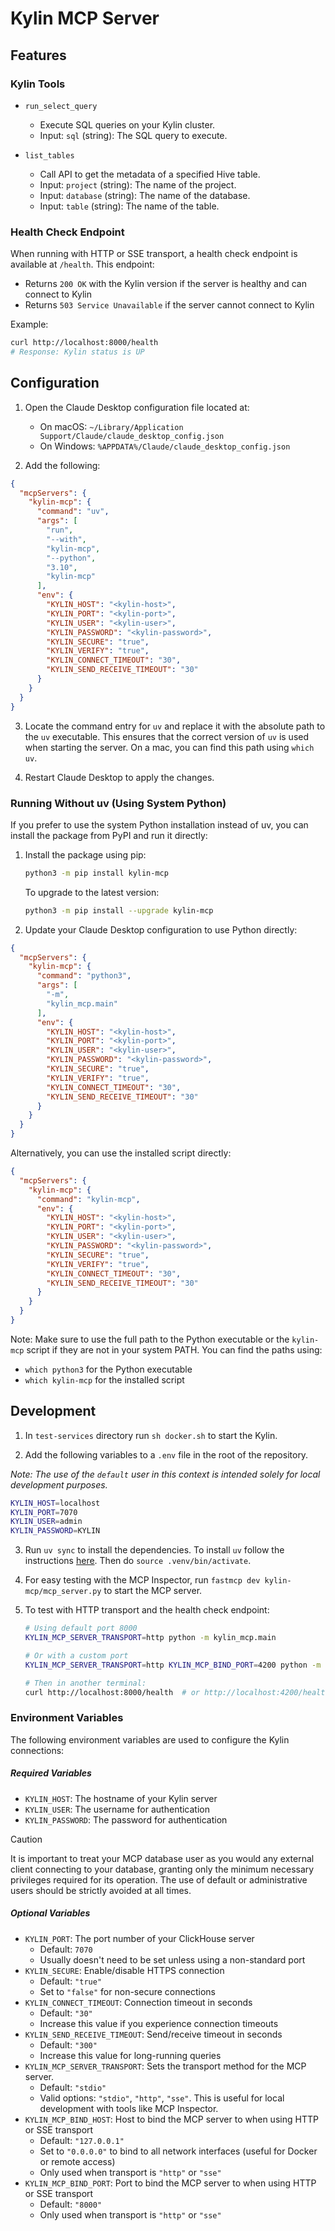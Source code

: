 <!--
Licensed to the Apache Software Foundation (ASF) under one
or more contributor license agreements.  See the NOTICE file
distributed with this work for additional information
regarding copyright ownership.  The ASF licenses this file
to you under the Apache License, Version 2.0 (the
"License"); you may not use this file except in compliance
with the License.  You may obtain a copy of the License at

  http://www.apache.org/licenses/LICENSE-2.0

Unless required by applicable law or agreed to in writing,
software distributed under the License is distributed on an
"AS IS" BASIS, WITHOUT WARRANTIES OR CONDITIONS OF ANY
KIND, either express or implied.  See the License for the
specific language governing permissions and limitations
under the License.
-->

# Kylin MCP Server

## Features

### Kylin Tools

* `run_select_query`
  * Execute SQL queries on your Kylin cluster.
  * Input: `sql` (string): The SQL query to execute.

* `list_tables`
  * Call API to get the metadata of a specified Hive table.
  * Input: `project` (string): The name of the project.
  * Input: `database` (string): The name of the database.
  * Input: `table` (string): The name of the table.

### Health Check Endpoint

When running with HTTP or SSE transport, a health check endpoint is available at `/health`. This endpoint:
- Returns `200 OK` with the Kylin version if the server is healthy and can connect to Kylin
- Returns `503 Service Unavailable` if the server cannot connect to Kylin

Example:
```bash
curl http://localhost:8000/health
# Response: Kylin status is UP
```

## Configuration

1. Open the Claude Desktop configuration file located at:
   * On macOS: `~/Library/Application Support/Claude/claude_desktop_config.json`
   * On Windows: `%APPDATA%/Claude/claude_desktop_config.json`

2. Add the following:

```json
{
  "mcpServers": {
    "kylin-mcp": {
      "command": "uv",
      "args": [
        "run",
        "--with",
        "kylin-mcp",
        "--python",
        "3.10",
        "kylin-mcp"
      ],
      "env": {
        "KYLIN_HOST": "<kylin-host>",
        "KYLIN_PORT": "<kylin-port>",
        "KYLIN_USER": "<kylin-user>",
        "KYLIN_PASSWORD": "<kylin-password>",
        "KYLIN_SECURE": "true",
        "KYLIN_VERIFY": "true",
        "KYLIN_CONNECT_TIMEOUT": "30",
        "KYLIN_SEND_RECEIVE_TIMEOUT": "30"
      }
    }
  }
}
```

3. Locate the command entry for `uv` and replace it with the absolute path to the `uv` executable. This ensures that the correct version of `uv` is used when starting the server. On a mac, you can find this path using `which uv`.

4. Restart Claude Desktop to apply the changes.

### Running Without uv (Using System Python)

If you prefer to use the system Python installation instead of uv, you can install the package from PyPI and run it directly:

1. Install the package using pip:
   ```bash
   python3 -m pip install kylin-mcp
   ```

   To upgrade to the latest version:
   ```bash
   python3 -m pip install --upgrade kylin-mcp
   ```

2. Update your Claude Desktop configuration to use Python directly:

```json
{
  "mcpServers": {
    "kylin-mcp": {
      "command": "python3",
      "args": [
        "-m",
        "kylin_mcp.main"
      ],
      "env": {
        "KYLIN_HOST": "<kylin-host>",
        "KYLIN_PORT": "<kylin-port>",
        "KYLIN_USER": "<kylin-user>",
        "KYLIN_PASSWORD": "<kylin-password>",
        "KYLIN_SECURE": "true",
        "KYLIN_VERIFY": "true",
        "KYLIN_CONNECT_TIMEOUT": "30",
        "KYLIN_SEND_RECEIVE_TIMEOUT": "30"
      }
    }
  }
}
```

Alternatively, you can use the installed script directly:

```json
{
  "mcpServers": {
    "kylin-mcp": {
      "command": "kylin-mcp",
      "env": {
        "KYLIN_HOST": "<kylin-host>",
        "KYLIN_PORT": "<kylin-port>",
        "KYLIN_USER": "<kylin-user>",
        "KYLIN_PASSWORD": "<kylin-password>",
        "KYLIN_SECURE": "true",
        "KYLIN_VERIFY": "true",
        "KYLIN_CONNECT_TIMEOUT": "30",
        "KYLIN_SEND_RECEIVE_TIMEOUT": "30"
      }
    }
  }
}
```

Note: Make sure to use the full path to the Python executable or the `kylin-mcp` script if they are not in your system PATH. You can find the paths using:
- `which python3` for the Python executable
- `which kylin-mcp` for the installed script

## Development

1. In `test-services` directory run `sh docker.sh` to start the Kylin.

2. Add the following variables to a `.env` file in the root of the repository.

*Note: The use of the `default` user in this context is intended solely for local development purposes.*

```bash
KYLIN_HOST=localhost
KYLIN_PORT=7070
KYLIN_USER=admin
KYLIN_PASSWORD=KYLIN
```

3. Run `uv sync` to install the dependencies. To install `uv` follow the instructions [here](https://docs.astral.sh/uv/). Then do `source .venv/bin/activate`.

4. For easy testing with the MCP Inspector, run `fastmcp dev kylin-mcp/mcp_server.py` to start the MCP server.

5. To test with HTTP transport and the health check endpoint:
   ```bash
   # Using default port 8000
   KYLIN_MCP_SERVER_TRANSPORT=http python -m kylin_mcp.main

   # Or with a custom port
   KYLIN_MCP_SERVER_TRANSPORT=http KYLIN_MCP_BIND_PORT=4200 python -m kylin_mcp.main

   # Then in another terminal:
   curl http://localhost:8000/health  # or http://localhost:4200/health for custom port
   ```

### Environment Variables

The following environment variables are used to configure the Kylin connections:

##### Required Variables

* `KYLIN_HOST`: The hostname of your Kylin server
* `KYLIN_USER`: The username for authentication
* `KYLIN_PASSWORD`: The password for authentication

> [!CAUTION]
> It is important to treat your MCP database user as you would any external client connecting to your database, granting only the minimum necessary privileges required for its operation. The use of default or administrative users should be strictly avoided at all times.

##### Optional Variables

* `KYLIN_PORT`: The port number of your ClickHouse server
  * Default: `7070`
  * Usually doesn't need to be set unless using a non-standard port
* `KYLIN_SECURE`: Enable/disable HTTPS connection
  * Default: `"true"`
  * Set to `"false"` for non-secure connections
* `KYLIN_CONNECT_TIMEOUT`: Connection timeout in seconds
  * Default: `"30"`
  * Increase this value if you experience connection timeouts
* `KYLIN_SEND_RECEIVE_TIMEOUT`: Send/receive timeout in seconds
  * Default: `"300"`
  * Increase this value for long-running queries
* `KYLIN_MCP_SERVER_TRANSPORT`: Sets the transport method for the MCP server.
  * Default: `"stdio"`
  * Valid options: `"stdio"`, `"http"`, `"sse"`. This is useful for local development with tools like MCP Inspector.
* `KYLIN_MCP_BIND_HOST`: Host to bind the MCP server to when using HTTP or SSE transport
  * Default: `"127.0.0.1"`
  * Set to `"0.0.0.0"` to bind to all network interfaces (useful for Docker or remote access)
  * Only used when transport is `"http"` or `"sse"`
* `KYLIN_MCP_BIND_PORT`: Port to bind the MCP server to when using HTTP or SSE transport
  * Default: `"8000"`
  * Only used when transport is `"http"` or `"sse"`
